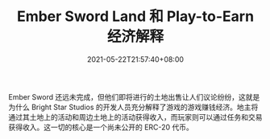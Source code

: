﻿---
title: "Ember Sword Land 和 Play-to-Earn 经济解释"
date: 2021-05-22T21:57:40+08:00
lastmod: 2021-05-22T16:45:40+08:00
draft: false
authors: ["Rory"]
description: "Ember Sword 还远未完成，但他们即将进行的土地出售让人们议论纷纷，这就是为什么 Bright Star Studios 的开发人员充分解释了游戏的游戏赚钱经济。地主将通过其土地上的活动和周边土地上的活动获得收入，而玩家则可以通过任务和交易获得收入。这一切的核心是一个尚未公开的 ERC-20 代币。"
featuredImage: "ember-sword-land-and-play-to-earn-economy-explained.png"
tags: ["Racing Games","赛车游戏","Play to Earn"]
categories: ["news"]
news: ["赛车游戏"]
weight: 
lightgallery: true
pinned: false
recommend: false
recommend1: false
---

Ember Sword 还远未完成，但他们即将进行的土地出售让人们议论纷纷，这就是为什么 Bright Star Studios 的开发人员充分解释了游戏的游戏赚钱经济。地主将通过其土地上的活动和周边土地上的活动获得收入，而玩家则可以通过任务和交易获得收入。这一切的核心是一个尚未公开的 ERC-20 代币。

<!--more-->

